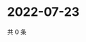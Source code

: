 # 2022-07-23

共 0 条

<!-- BEGIN WEIBO -->
<!-- 最后更新时间 Sat Jul 23 2022 11:33:24 GMT+0800 (China Standard Time) -->

<!-- END WEIBO -->
